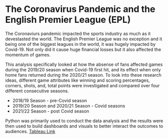 # The Coronavirus Pandemic and the English Premier League (EPL)

The Coronaviurs pandemic impacted the sports industry as much as it devestasted the world. The English Premier League was no exception and it being one of the biggest leagues in the world, it was hugely impacted by Covid-19. Not only did it cause huge financial losses but it also affected the momentum of games.

This analysis specifically looked at how the absense of fans affected games during the 2019/20 season when Covid-19 first hit, and its effect when only home fans returned during the 2020/21 season. To look into these research ideas, different game attributes like winning and scoring percentages, corners, shots, and, total points were investigated and compared over four different consecutive seasons. 
* 2018/19 Season - pre-Covid season
* 2019/20 Season and 2020/21 Season - Covid seasons
* 2021/22 Season - post Covid season

Python was primarily used to conduct the data analysis and the results were then used to build dashboards and visuals to better interact the outcomes to audiences. [Tableau Link](https://public.tableau.com/shared/8THJCCTFK?:display_count=n&:origin=viz_share_link) 

